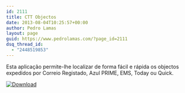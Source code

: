 ```yaml
---
id: 2111
title: CTT Objectos
date: 2013-08-04T10:25:57+00:00
author: Pedro Lamas
layout: page
guid: https://www.pedrolamas.com/?page_id=2111
dsq_thread_id:
  - "2448519853"
---
```

Esta aplicação permite-lhe localizar de forma fácil e rápida os objectos expedidos por Correio Registado, Azul PRIME, EMS, Today ou Quick.

[![Download](wp-content/uploads/2013/08/258x67_WPS_Download_cyan.png)](http://windowsphone.com/s?appid=f600b583-b1ba-4398-84aa-e52358c40532)
